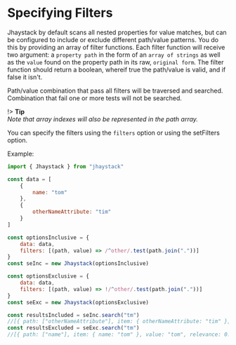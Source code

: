 # Specifying Filters

Jhaystack by default scans all nested properties for value matches, but can be configured to include or exclude different path/value patterns. You do this by providing an array of filter functions. Each filter function will receive two argument: a `property path` in the form of an `array of strings` as well as the `value` found on the property path in its raw, `original form`. The filter function should return a boolean, whereif true the path/value is valid, and if false it isn't.

Path/value combination that pass all filters will be traversed and searched. Combination that fail one or more tests will not be searched.

!> **Tip**  
*Note that array indexes will also be represented in the path array.*
  
You can specify the filters using the `filters` option or using the setFilters option.  
  
Example:
```javascript
import { Jhaystack } from "jhaystack"

const data = [
    {
        name: "tom"
    },
    {
        otherNameAttribute: "tim"
    }
]

const optionsInclusive = {
    data: data,
    filters: [(path, value) => /^other/.test(path.join("."))]
}
const seInc = new Jhaystack(optionsInclusive)

const optionsExclusive = {
    data: data,
    filters: [(path, value) => !/^other/.test(path.join("."))]
}
const seExc = new Jhaystack(optionsExclusive)

const resultsIncluded = seInc.search("tm")
//[{ path: ["otherNameAttribute"], item: { otherNameAttribute: "tim" }, value: "tim", relevance: 0.49999999, score: 0.49999999 }]
const resultsExcluded = seExc.search("tm")
//[{ path: ["name"], item: { name: "tom" }, value: "tom", relevance: 0.49999999, score: 0.49999999 }]
```
